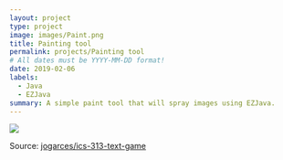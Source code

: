 ```yaml
---
layout: project
type: project
image: images/Paint.png
title: Painting tool
permalink: projects/Painting tool
# All dates must be YYYY-MM-DD format!
date: 2019-02-06
labels:
  - Java
  - EZJava
summary: A simple paint tool that will spray images using EZJava.
---
```


<img class="ui image" src="{{ site.baseurl }}/images/cotton-header.png">



Source: <a href="https://github.com/jogarces/ics-313-text-game"><i class="large github icon "></i>jogarces/ics-313-text-game</a>

